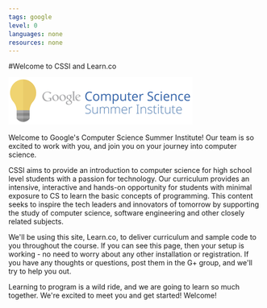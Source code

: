 ```yaml
---
tags: google
level: 0
languages: none
resources: none
---
```


#Welcome to CSSI and Learn.co

![Google CSSI](images/cssilogo.png)

Welcome to Google's Computer Science Summer Institute! Our team is so excited to work with you, and join you on your journey into computer science.

CSSI aims to provide an introduction to computer science for high school level students with a passion for technology. Our curriculum provides an intensive, interactive and hands-on opportunity for students with minimal exposure to CS to learn the basic concepts of programming. This content seeks to inspire the tech leaders and innovators of tomorrow by supporting the study of computer science, software engineering and other closely related subjects.

We'll be using this site, Learn.co, to deliver curriculum and sample code to you throughout the course. If you can see this page, then your setup is working - no need to worry about any other installation or registration. If you have any thoughts or questions, post them in the G+ group, and we'll try to help you out.

Learning to program is a wild ride, and we are going to learn so much together. We're excited to meet you and get started! Welcome!
